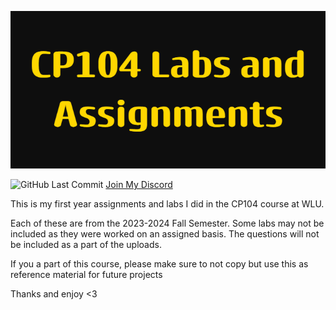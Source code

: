 ![logo](images/logo.png)

![GitHub Last Commit](https://img.shields.io/github/last-commit/meadowz1/CP104-Projects/main?color=purple)    [Join My Discord](https://discord.gg/t9GydawyyF)

This is my first year assignments and labs I did in the CP104 course at WLU.

Each of these are from the 2023-2024 Fall Semester.
Some labs may not be included as they were worked on an assigned basis.
The questions will not be included as a part of the uploads. 

If you a part of this course, please make sure to not copy but use this as reference material for future projects

Thanks and enjoy <3
